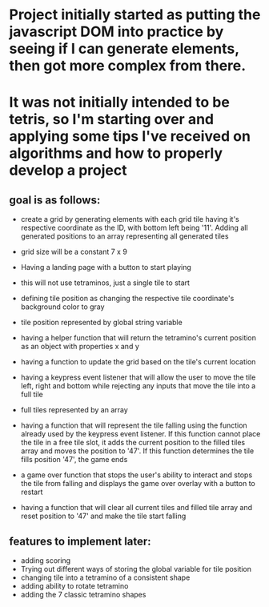 # Project initially started as putting the javascript DOM into practice by seeing if I can generate elements, then got more complex from there. 

# It was not initially intended to be tetris, so I'm starting over and applying some tips I've received on algorithms and how to properly develop a project

## goal is as follows:

- create a grid by generating elements with each grid tile having it's respective coordinate as the ID, with bottom left being '11'. Adding all generated positions to an array representing all generated tiles

- grid size will be a constant 7 x 9

- Having a landing page with a button to start playing

- this will not use tetraminos, just a single tile to start

- defining tile position as changing the respective tile coordinate's background color to gray

- tile position represented by global string variable

- having a helper function that will return the tetramino's current position as an object with properties x and y

- having a function to update the grid based on the tile's current location

- having a keypress event listener that will allow the user to move the tile left, right and bottom while rejecting any inputs that move the tile into a full tile

- full tiles represented by an array

- having a function that will represent the tile falling using the function already used by the keypress event listener. If this function cannot place the tile in a free tile slot, it adds the current position to the filled tiles array and moves the position to '47'. If this function determines the tile fills position '47', the game ends

- a game over function that stops the user's ability to interact and stops the tile from falling and displays the game over overlay with a button to restart

- having a function that will clear all current tiles and filled tile array and reset position to '47' and make the tile start falling

## features to implement later:

- adding scoring
- Trying out different ways of storing the global variable for tile position
- changing tile into a tetramino of a consistent shape
- adding ability to rotate tetramino
- adding the 7 classic tetramino shapes
